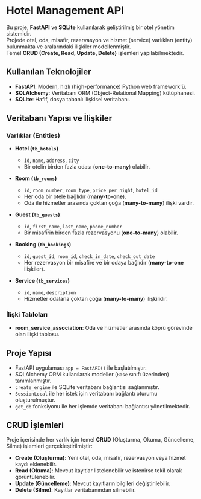 # Hotel Management API

Bu proje, **FastAPI** ve **SQLite** kullanılarak geliştirilmiş bir otel yönetim sistemidir.  
Projede otel, oda, misafir, rezervasyon ve hizmet (service) varlıkları (entity) bulunmakta ve aralarındaki ilişkiler modellenmiştir.  
Temel **CRUD (Create, Read, Update, Delete)** işlemleri yapılabilmektedir.

## Kullanılan Teknolojiler

- **FastAPI**: Modern, hızlı (high-performance) Python web framework'ü.
- **SQLAlchemy**: Veritabanı ORM (Object-Relational Mapping) kütüphanesi.
- **SQLite**: Hafif, dosya tabanlı ilişkisel veritabanı.

## Veritabanı Yapısı ve İlişkiler

### Varlıklar (Entities)

- **Hotel (`tb_hotels`)**
  - `id`, `name`, `address`, `city`
  - Bir otelin birden fazla odası (**one-to-many**) olabilir.

- **Room (`tb_rooms`)**
  - `id`, `room_number`, `room_type`, `price_per_night`, `hotel_id`
  - Her oda bir otele bağlıdır (**many-to-one**).
  - Oda ile hizmetler arasında çoktan çoğa (**many-to-many**) ilişki vardır.

- **Guest (`tb_guests`)**
  - `id`, `first_name`, `last_name`, `phone_number`
  - Bir misafirin birden fazla rezervasyonu (**one-to-many**) olabilir.

- **Booking (`tb_bookings`)**
  - `id`, `guest_id`, `room_id`, `check_in_date`, `check_out_date`
  - Her rezervasyon bir misafire ve bir odaya bağlıdır (**many-to-one** ilişkiler).

- **Service (`tb_services`)**
  - `id`, `name`, `description`
  - Hizmetler odalarla çoktan çoğa (**many-to-many**) ilişkilidir.

### İlişki Tabloları

- **room_service_association**: Oda ve hizmetler arasında köprü görevinde olan ilişki tablosu.

## Proje Yapısı

- FastAPI uygulaması `app = FastAPI()` ile başlatılmıştır.
- SQLAlchemy ORM kullanılarak modeller (`Base` sınıfı üzerinden) tanımlanmıştır.
- `create_engine` ile SQLite veritabanı bağlantısı sağlanmıştır.
- `SessionLocal` ile her istek için veritabanı bağlantı oturumu oluşturulmuştur.
- `get_db` fonksiyonu ile her işlemde veritabanı bağlantısı yönetilmektedir.

## CRUD İşlemleri

Proje içerisinde her varlık için temel **CRUD** (Oluşturma, Okuma, Güncelleme, Silme) işlemleri gerçekleştirilmiştir:

- **Create (Oluşturma)**: Yeni otel, oda, misafir, rezervasyon veya hizmet kaydı eklenebilir.
- **Read (Okuma)**: Mevcut kayıtlar listelenebilir ve istenirse tekil olarak görüntülenebilir.
- **Update (Güncelleme)**: Mevcut kayıtların bilgileri değiştirilebilir.
- **Delete (Silme)**: Kayıtlar veritabanından silinebilir.


